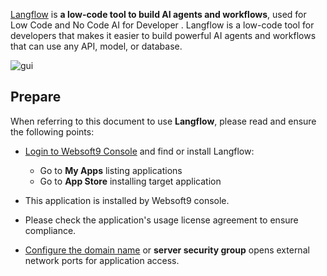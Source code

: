 [Langflow](https://www.langflow.org) is **a low-code tool to build AI agents and workflows**, used for Low Code and No Code AI for Developer . Langflow is a low-code tool for developers that makes it easier to build powerful AI agents and workflows that can use any API, model, or database.


![gui](http://libs.websoft9.com/Websoft9/DocsPicture/zh/langflow/langflow-gui-websoft9.png)


## Prepare

When referring to this document to use **Langflow**, please read and ensure the following points:

- [Login to Websoft9 Console](./login-console) and find or install Langflow:
  - Go to **My Apps** listing applications 
  - Go to **App Store** installing target application

- This application is installed by Websoft9 console.


- Please check the application's usage license agreement to ensure compliance.


- [Configure the domain name](./domain-set) or **server security group** opens external network ports for application access.